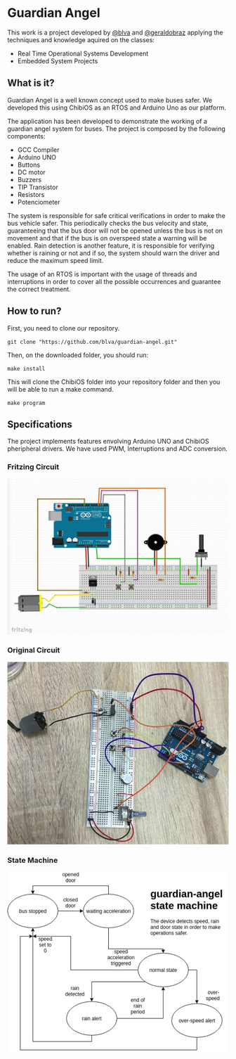 # Guardian Angel

This work is a project developed by [@blva](https://github.com/blva) and [@geraldobraz](https://github.com/geraldobraz) applying the techniques and knowledge aquired on the classes: 
* Real Time Operational Systems Development 
* Embedded System Projects

## What is it?

Guardian Angel is a well known concept used to make buses safer. We developed this using ChibiOS as an RTOS and Arduino Uno as our platform. 

The application has been developed to demonstrate the working of a guardian angel system for buses. The project is composed by the following components:

* GCC Compiler
* Arduino UNO
* Buttons
* DC motor
* Buzzers
* TIP Transistor
* Resistors
* Potenciometer

The system is responsible for safe critical verifications in order to make the bus vehicle safer. This periodically checks the bus velocity and state, guaranteeing that the bus door will not be opened unless the bus is not on movement and that if the bus is on overspeed state a warning will be enabled. Rain detection is another feature, it is responsible for verifying whether is raining or not and if so, the system should warn the driver and reduce the maximum speed limit. 

The usage of an RTOS is important with the usage of threads and interruptions in order to cover all the possible occurrences and guarantee the correct treatment.

## How to run?

First, you need to clone our repository.

    git clone "https://github.com/blva/guardian-angel.git"

Then, on the downloaded folder, you should run:

    make install

This will clone the ChibiOS folder into your repository folder and then you will be able to run a make command. 

    make program

## Specifications

The project implements features envolving Arduino UNO and ChibiOS pheripheral drivers. We have used PWM, Interruptions and ADC conversion.

### Fritzing Circuit
![Fritzing Circuit](https://raw.githubusercontent.com/blva/guardian-angel/master/images/fritzing.png)
### Original Circuit
![Original Circuit](https://raw.githubusercontent.com/blva/guardian-angel/master/images/circuit.png)
### State Machine
![State Machine](https://raw.githubusercontent.com/blva/guardian-angel/master/images/stmachine.png)
